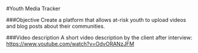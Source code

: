 #Youth Media Tracker

###Objective
  Create a platform that allows at-risk youth to upload videos and blog posts about their communities.

###Video description
  A short video description by the client after interview: https://www.youtube.com/watch?v=OdvORANzJFM
